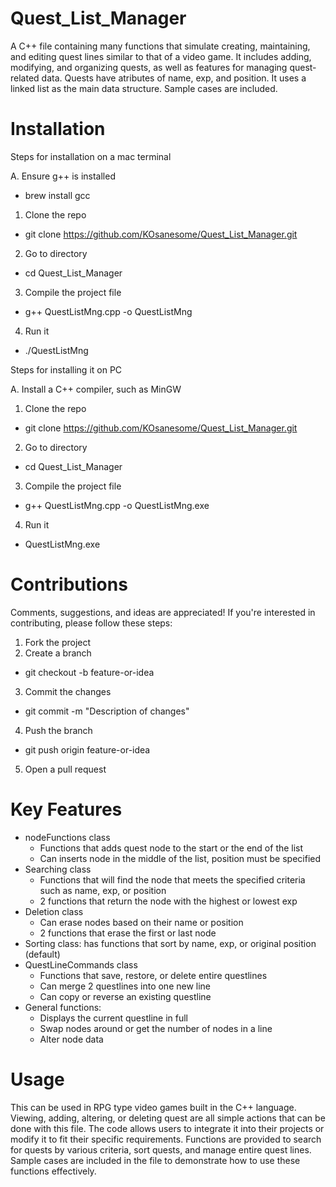 # Quest_List_Manager
A C++ file containing many functions that simulate creating, maintaining, and editing quest lines similar to that of a video game. It includes adding, modifying, and organizing quests, as well as features for managing quest-related data. Quests have atributes of name, exp, and position. It uses a linked list as the main data structure.
Sample cases are included.
# Installation
Steps for installation on a mac terminal

A. Ensure g++ is installed
  - brew install gcc

1. Clone the repo
  - git clone https://github.com/KOsanesome/Quest_List_Manager.git
2. Go to directory
  - cd Quest_List_Manager
3. Compile the project file
  - g++ QuestListMng.cpp -o QuestListMng
4. Run it
  - ./QuestListMng

Steps for installing it on PC

A. Install a C++ compiler, such as MinGW

1. Clone the repo
  - git clone https://github.com/KOsanesome/Quest_List_Manager.git
2. Go to directory
  - cd Quest_List_Manager
3. Compile the project file
  - g++ QuestListMng.cpp -o QuestListMng.exe
4. Run it
  - QuestListMng.exe

# Contributions
Comments, suggestions, and ideas are appreciated! If you're interested in contributing, please follow these steps:
1. Fork the project
2. Create a branch
  - git checkout -b feature-or-idea
3. Commit the changes
  - git commit -m "Description of changes"
4. Push the branch
  - git push origin feature-or-idea
5. Open a pull request

# Key Features
- nodeFunctions class
  - Functions that adds quest node to the start or the end of the list
  - Can inserts node in the middle of the list, position must be specified
- Searching class
  - Functions that will find the node that meets the specified criteria such as name, exp, or position
  - 2 functions that return the node with the highest or lowest exp
- Deletion class
  - Can erase nodes based on their name or position
  - 2 functions that erase the first or last node
- Sorting class: has functions that sort by name, exp, or original position (default)
- QuestLineCommands class
  - Functions that save, restore, or delete entire questlines
  - Can merge 2 questlines into one new line
  - Can copy or reverse an existing questline
- General functions:
  - Displays the current questline in full
  - Swap nodes around or get the number of nodes in a line
  - Alter node data

# Usage
This can be used in RPG type video games built in the C++ language. Viewing, adding, altering, or deleting quest are all simple actions that can be done with this file. The code allows users to integrate it into their projects or modify it to fit their specific requirements. Functions are provided to search for quests by various criteria, sort quests, and manage entire quest lines. Sample cases are included in the file to demonstrate how to use these functions effectively.
